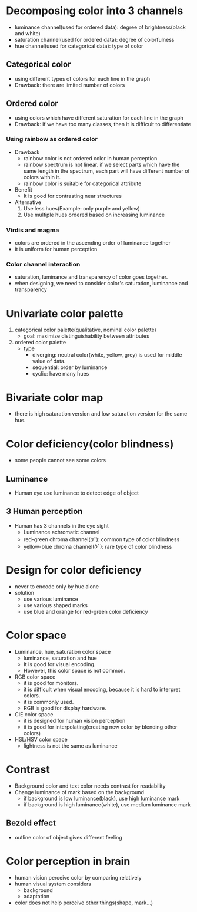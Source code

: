 # Decomposing color into 3 channels
* luminance channel(used for ordered data): degree of brightness(black and white)
* saturation channel(used for ordered data): degree of colorfulness
* hue channel(used for categorical data): type of color

## Categorical color
* using different types of colors for each line in the graph
* Drawback: there are limited number of colors

## Ordered color
* using colors which have different saturation for each line in the graph
* Drawback: if we have too many classes, then it is difficult to differentiate

### Using rainbow as ordered color
* Drawback
    * rainbow color is not ordered color in human perception
    * rainbow spectrum is not linear. if we select parts which have the same length in the spectrum, each part will have different number of colors within it.
    * rainbow color is suitable for categorical attribute
* Benefit
    * It is good for contrasting near structures
* Alternative
    1. Use less hues(Example: only purple and yellow)
    1. Use multiple hues ordered based on increasing luminance

### Virdis and magma
* colors are ordered in the ascending order of luminance together
* it is uniform for human perception

### Color channel interaction
* saturation, luminance and transparency of color goes together.
* when designing, we need to consider color's saturation, luminance and transparency

# Univariate color palette
1. categorical color palette(qualitative, nominal color palette)
    * goal: maximize distinguishability between attributes
1. ordered color palette
    * type
        * diverging: neutral color(white, yellow, grey) is used for middle value of data.
        * sequential: order by luminance
        * cyclic: have many hues

# Bivariate color map
* there is high saturation version and low saturation version for the same hue.

# Color deficiency(color blindness)
* some people cannot see some colors

## Luminance
* Human eye use luminance to detect edge of object

## 3 Human perception
* Human has 3 channels in the eye sight
    * Luminance achromatic channel
    * red-green chroma channel$(a^{\star})$: common type of color blindness
    * yellow-blue chroma channel$(b^{\star})$: rare type of color blindness

# Design for color deficiency
* never to encode only by hue alone
* solution
    * use various luminance
    * use various shaped marks
    * use blue and orange for red-green color deficiency

# Color space
* Luminance, hue, saturation color space
    * luminance, saturation and hue
    * It is good for visual encoding.
    * However, this color space is not common.
* RGB color space
    * it is good for monitors.
    * it is difficult when visual encoding, because it is hard to interpret colors.
    * it is commonly used.
    * RGB is good for display hardware.
* CIE color space
    * it is designed for human vision perception
    * it is good for interpolating(creating new color by blending other colors)
* HSL/HSV color space
    * lightness is not the same as luminance

# Contrast
* Background color and text color needs contrast for readability
* Change luminance of mark based on the background
    * if background is low luminance(black), use high luminance mark
    * if background is high luminance(white), use medium luminance mark
## Bezold effect
* outline color of object gives different feeling

# Color perception in brain
* human vision perceive color by comparing relatively
* human visual system considers
    * background
    * adaptation
* color does not help perceive other things(shape, mark...)
